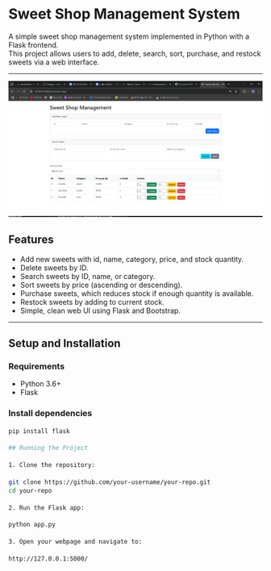 # Sweet Shop Management System

A simple sweet shop management system implemented in Python with a Flask frontend.  
This project allows users to add, delete, search, sort, purchase, and restock sweets via a web interface.

---

![SweetShop Demo](static/Images/Home-page.png)


## Features

- Add new sweets with id, name, category, price, and stock quantity.
- Delete sweets by ID.
- Search sweets by ID, name, or category.
- Sort sweets by price (ascending or descending).
- Purchase sweets, which reduces stock if enough quantity is available.
- Restock sweets by adding to current stock.
- Simple, clean web UI using Flask and Bootstrap.

---

## Setup and Installation

### Requirements

- Python 3.6+
- Flask

### Install dependencies

```bash
pip install flask

## Running the Project

1. Clone the repository:

git clone https://github.com/your-username/your-repo.git
cd your-repo

2. Run the Flask app:

python app.py

3. Open your webpage and navigate to:

http://127.0.0.1:5000/
